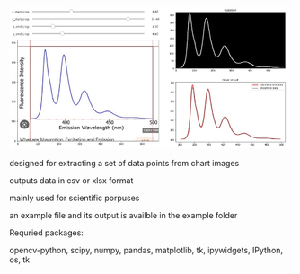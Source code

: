 ![alt text](https://github.com/theXtDev/chart-image-data-extraction/blob/main/preivew.jpg?raw=true)

designed for extracting a set of data points from chart images

outputs data in csv or xlsx format

mainly used for scientific porpuses

an example file and its output is availble in the example folder

Requried packages:

opencv-python, scipy, numpy, pandas, matplotlib, tk, ipywidgets, IPython, os, tk 
